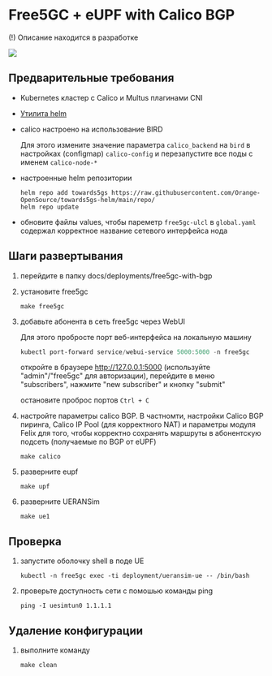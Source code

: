 # Free5GC + eUPF with Calico BGP

(!) Описание находится в разработке

![](./schema.png)

## Предварительные требования

- Kubernetes кластер с Calico и Multus плагинами CNI
- [Утилита helm](https://helm.sh/docs/intro/install/)
- calico настроено на использование BIRD

    Для этого измените значение параметра `calico_backend` на `bird` в настройках (configmap) `calico-config` и перезапустите все поды с именем `calico-node-*`


- настроенные helm репозитории

    ```
    helm repo add towards5gs https://raw.githubusercontent.com/Orange-OpenSource/towards5gs-helm/main/repo/
    helm repo update
    ```

- обновите файлы values, чтобы пареметр `free5gc-ulcl` в `global.yaml` содержал корректное название сетевого интерфейса нода

## Шаги развертывания

1. перейдите в папку docs/deployments/free5gc-with-bgp
1. установитe free5gc

    `make free5gc`

1. добавьте абонента в сеть free5gc через WebUI

    Для этого пробросте порт веб-интерфейса на локальную машину

    ```powershell
    kubectl port-forward service/webui-service 5000:5000 -n free5gc
    ```

    откройте в браузере http://127.0.0.1:5000 (используйте "admin"/"free5gc" для авторизации), перейдите в меню "subscribers", нажмите "new subscriber" и кнопку "submit"

    остановите проброс портов `Ctrl + C`

1. настройте параметры calico BGP. В частномти, настройки Calico BGP пиринга, Calico IP Pool (для корректного NAT) и параметры модуля Felix для того, чтобы корректно сохранять маршруты в абонентскую подсеть (получаемые по BGP от eUPF)

    `make calico`

1. разверните eupf

    `make upf`

1. разверните UERANSim

    `make ue1`

## Проверка

1. запустите оболочку shell в поде UE

    `kubectl -n free5gc exec -ti deployment/ueransim-ue -- /bin/bash`

1. проверьте доступность сети с помошью команды ping

    `ping -I uesimtun0 1.1.1.1`

## Удаление конфигурации

1. выполните команду

    `make clean`

